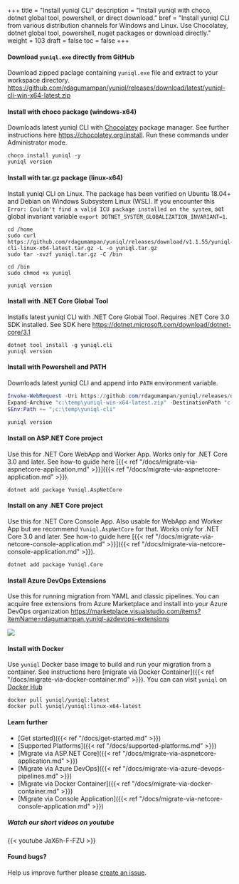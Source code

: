+++
title = "Install yuniql CLI"
description = "Install yuniql with choco, dotnet global tool, powershell, or direct download."
bref = "Install yuniql CLI from various distribution channels for Windows and Linux. Use Chocolatey, dotnet global tool, powershell, nuget packages or download directly."
weight = 103
draft = false
toc = false
+++

#### Download `yuniql.exe` directly from GitHub
Download zipped paclage containing `yuniql.exe` file and extract to your workspace directory.
https://github.com/rdagumampan/yuniql/releases/download/latest/yuniql-cli-win-x64-latest.zip

#### Install with choco package (windows-x64)
Downloads latest yuniql CLI with [Chocolatey](https://chocolatey.org/) package manager. See further instructions here https://chocolatey.org/install. Run these commands under Administrator mode.
```shell
choco install yuniql -y
yuniql version
```

#### Install with tar.gz package (linux-x64)
Install yuniql CLI on Linux. The package has been verified on Ubuntu 18.04+ and Debian on Windows Subsystem Linux (WSL). If you encounter this `Error: Couldn't find a valid ICU package installed on the system`, set global invariant variable `export DOTNET_SYSTEM_GLOBALIZATION_INVARIANT=1`.

```shell
cd /home
sudo curl https://github.com/rdagumampan/yuniql/releases/download/v1.1.55/yuniql-cli-linux-x64-latest.tar.gz -L -o yuniql.tar.gz
sudo tar -xvzf yuniql.tar.gz -C /bin

cd /bin
sudo chmod +x yuniql

yuniql version
```

#### Install with .NET Core Global Tool
Installs latest yuniql CLI with .NET Core Global Tool. Requires .NET Core 3.0 SDK installed. See SDK here https://dotnet.microsoft.com/download/dotnet-core/3.1
```shell
dotnet tool install -g yuniql.cli
yuniql version
```

#### Install with Powershell and PATH
Downloads latest yuniql CLI and append into `PATH` environment variable.
```powershell
Invoke-WebRequest -Uri https://github.com/rdagumampan/yuniql/releases/download/latest/yuniql-cli-win-x64-latest.zip -OutFile  "c:\temp\yuniql-win-x64-latest.zip"
Expand-Archive "c:\temp\yuniql-win-x64-latest.zip" -DestinationPath "c:\temp\yuniql-cli"
$Env:Path += ";c:\temp\yuniql-cli"

yuniql version
```

#### Install on ASP.NET Core project
Use this for .NET Core WebApp and Worker App. Works only for .NET Core 3.0 and later. See how-to guide here [{{< ref "/docs/migrate-via-aspnetcore-application.md" >}}]({{< ref "/docs/migrate-via-aspnetcore-application.md" >}}).
```shell
dotnet add package Yuniql.AspNetCore
```

#### Install on any .NET Core project
Use this for .NET Core Console App. Also usable for WebApp and Worker App but we recommend `Yuniql.AspNetCore` for that. Works only for .NET Core 3.0 and later. See how-to guide here [{{< ref "/docs/migrate-via-netcore-console-application.md" >}}]({{< ref "/docs/migrate-via-netcore-console-application.md" >}}).
```shell
dotnet add package Yuniql.Core
```

#### Install Azure DevOps Extensions
Use this for running migration from YAML and classic pipelines. You can acquire free extensions from Azure Marketplace and install into your Azure DevOps organization https://marketplace.visualstudio.com/items?itemName=rdagumampan.yuniql-azdevops-extensions

![](https://rdagumampan.gallerycdn.vsassets.io/extensions/rdagumampan/yuniql-azdevops-extensions/0.56.0/1576914414829/images/screenshot-01.png)

#### Install with Docker
Use `yuniql` Docker base image to build and run your migration from a container. See instructions here [migrate via Docker Container]({{< ref "/docs/migrate-via-docker-container.md" >}}). You can can visit `yuniql` on [Docker Hub](https://hub.docker.com/repository/docker/yuniql/yuniql)

```shell
docker pull yuniql/yuniql:latest
docker pull yuniql/yuniql:linux-x64-latest
```

#### Learn further

* [Get started]({{< ref "/docs/get-started.md" >}})
* [Supported Platforms]({{< ref "/docs/supported-platforms.md" >}})
* [Migrate via ASP.NET Core]({{< ref "/docs/migrate-via-aspnetcore-application.md" >}})
* [Migrate via Azure DevOps]({{< ref "/docs/migrate-via-azure-devops-pipelines.md" >}})
* [Migrate via Docker Container]({{< ref "/docs/migrate-via-docker-container.md" >}})
* [Migrate via Console Application]({{< ref "/docs/migrate-via-netcore-console-application.md" >}})

<!-- * [Yuniql CLI Command Reference]({{< ref "/docs/yuniql-cli-command-reference.md" >}})
* [Bulk Import CSV Master Data]({{< ref "/docs/bulk-import-csv-master-data.md" >}})
* [Use Token Replacement]({{< ref "/docs/token-replacement.md" >}})
* [Environment-aware Migration]({{< ref "/docs/environment-aware-scripts.md" >}}) -->

##### Watch our short videos on youtube

{{< youtube JaX6h-F-FZU >}}
<br/>

#### Found bugs?
Help us improve further please [create an issue](https://github.com/rdagumampan/yuniql/issues/new).
